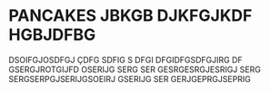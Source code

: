 # PANCAKES JBKGB DJKFGJKDF HGBJDFBG
DSOIFGJOSDFGJ 
ÇDFG
SDFIG S
DFGI
DFGIDFGSDFGJIRG DF
GSERGJROTGIJFD OSERIJG SERG
SER GESRGESRGJESRIGJ SERG
SERGSERPGJSERIJGSOEIRJ GSERIJG SER
 GERJGEPRGJSEPRIG
